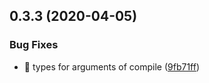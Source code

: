 ## 0.3.3 (2020-04-05)


### Bug Fixes

* 🐛 types for arguments of compile ([9fb71ff](https://github.com/rapidlang/compiler/commit/9fb71ff9e7d37182184f7eb75d4937a622aa748b))




